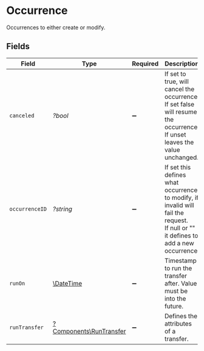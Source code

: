 # Occurrence

Occurrences to either create or modify.


## Fields

| Field                                                                                                                                   | Type                                                                                                                                    | Required                                                                                                                                | Description                                                                                                                             | Example                                                                                                                                 |
| --------------------------------------------------------------------------------------------------------------------------------------- | --------------------------------------------------------------------------------------------------------------------------------------- | --------------------------------------------------------------------------------------------------------------------------------------- | --------------------------------------------------------------------------------------------------------------------------------------- | --------------------------------------------------------------------------------------------------------------------------------------- |
| `canceled`                                                                                                                              | *?bool*                                                                                                                                 | :heavy_minus_sign:                                                                                                                      | If set to true, will cancel the occurrence. If set false will resume the occurrence. If unset leaves the value unchanged.               |                                                                                                                                         |
| `occurrenceID`                                                                                                                          | *?string*                                                                                                                               | :heavy_minus_sign:                                                                                                                      |   If set this defines what occurrence to modify, if invalid will fail the request. <br/>  If null or "" it defines to add a new occurrence. | c520f1b9-0ba7-42f5-b977-248cdbe41c69                                                                                                    |
| `runOn`                                                                                                                                 | [\DateTime](https://www.php.net/manual/en/class.datetime.php)                                                                           | :heavy_minus_sign:                                                                                                                      | Timestamp to run the transfer after. Value must be into the future.                                                                     | 2009-11-10 23:00:00 +0000 UTC                                                                                                           |
| `runTransfer`                                                                                                                           | [?Components\RunTransfer](../../Models/Components/RunTransfer.md)                                                                       | :heavy_minus_sign:                                                                                                                      | Defines the attributes of a transfer.                                                                                                   |                                                                                                                                         |